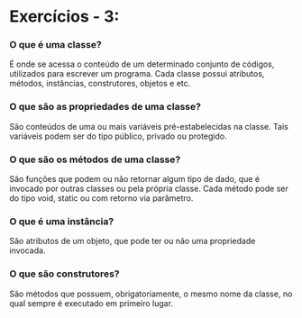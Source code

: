 # Exercícios - 3:

### O que é uma classe?

É onde se acessa o conteúdo de um determinado conjunto de códigos, utilizados para escrever um programa. Cada classe possui atributos, métodos, instâncias, construtores, objetos e etc.

### O que são as propriedades de uma classe?

São conteúdos de uma ou mais variáveis pré-estabelecidas na classe. Tais variáveis podem ser do tipo público, privado ou protegido.

### O que são os métodos de uma classe?

São funções que podem ou não retornar algum tipo de dado, que é invocado por outras classes ou pela própria classe. Cada método pode ser do tipo void, static ou com retorno via parâmetro.

### O que é uma instância?

São atributos de um objeto, que pode ter ou não uma propriedade invocada.

### O que são construtores?

São métodos que possuem, obrigatoriamente, o mesmo nome da classe, no qual sempre é executado em primeiro lugar.